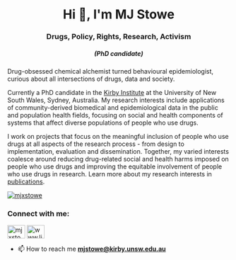<h1 align="center">Hi 👋, I'm MJ Stowe</h1>
<h3 align="center">Drugs, Policy, Rights, Research, Activism</h3>
<h5 align="center">(PhD candidate)</h5>
Drug-obsessed chemical alchemist turned behavioural epidemiologist, curious about all intersections of drugs, data and society.

Currently a PhD candidate in the [Kirby Institute](https://www.kirbyinstitute.org.au/) at the University of New South Wales, Sydney, Australia. My research interests include applications of community-derived biomedical and epidemiological data in the public and population health fields, focusing on social and health components of systems that affect diverse populations of people who use drugs. 

I work on projects that focus on the meaningful inclusion of people who use drugs at all aspects of the research process - from design to implementation, evaluation and dissemination. Together, my varied interests coalesce around reducing drug-related social and health harms imposed on people who use drugs and improving the equitable involvement of people who use drugs in research. Learn more about my research interests in [publications](/publication).

<p align="left"> <a href="https://twitter.com/mjxstowe" target="blank"><img src="https://img.shields.io/twitter/follow/mjxstowe?logo=twitter&style=for-the-badge" alt="mjxstowe" /></a> </p>

<h3 align="left">Connect with me:</h3>
<p align="left">
<a href="https://twitter.com/mjxstowe" target="blank"><img align="center" src="https://raw.githubusercontent.com/rahuldkjain/github-profile-readme-generator/master/src/images/icons/Social/twitter.svg" alt="mjxstowe" height="30" width="40" /></a>
<a href="https://linkedin.com/in/www.linkedin.com/in/mjstowe" target="blank"><img align="center" src="https://raw.githubusercontent.com/rahuldkjain/github-profile-readme-generator/master/src/images/icons/Social/linked-in-alt.svg" alt="www.linkedin.com/in/mjstowe" height="30" width="40" /></a>
  
- 📫 How to reach me **mjstowe@kirby.unsw.edu.au**
<!--
**mx-jx/mx-jx** is a ✨ _special_ ✨ repository because its `README.md` (this file) appears on your GitHub profile.

Here are some ideas to get you started:

- 🔭 I’m currently working on ...
- 🌱 I’m currently learning ...
- 👯 I’m looking to collaborate on ...
- 🤔 I’m looking for help with ...
- 💬 Ask me about ...
- 📫 How to reach me: ...
- 😄 Pronouns: ...
- ⚡ Fun fact: ...
-->
